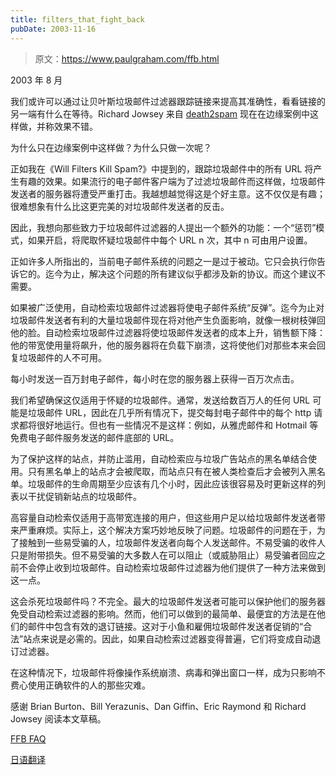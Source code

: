 ```yaml
---
title: filters_that_fight_back
pubDate: 2003-11-16
---
```


> 原文：https://www.paulgraham.com/ffb.html 

            
2003 年 8 月

我们或许可以通过让贝叶斯垃圾邮件过滤器跟踪链接来提高其准确性，看看链接的另一端有什么在等待。Richard Jowsey 来自 [death2spam](http://death2spam.com) 现在在边缘案例中这样做，并称效果不错。

为什么只在边缘案例中这样做？为什么只做一次呢？

正如我在《Will Filters Kill Spam?》中提到的，跟踪垃圾邮件中的所有 URL 将产生有趣的效果。如果流行的电子邮件客户端为了过滤垃圾邮件而这样做，垃圾邮件发送者的服务器将遭受严重打击。我越想越觉得这是个好主意。这不仅仅是有趣；很难想象有什么比这更完美的对垃圾邮件发送者的反击。

因此，我想向那些致力于垃圾邮件过滤器的人提出一个额外的功能：一个“惩罚”模式，如果开启，将爬取怀疑垃圾邮件中每个 URL n 次，其中 n 可由用户设置。

正如许多人所指出的，当前电子邮件系统的问题之一是过于被动。它只会执行你告诉它的。迄今为止，解决这个问题的所有建议似乎都涉及新的协议。而这个建议不需要。

如果被广泛使用，自动检索垃圾邮件过滤器将使电子邮件系统“反弹”。迄今为止对垃圾邮件发送者有利的大量垃圾邮件现在将对他产生负面影响，就像一根树枝弹回他的脸。自动检索垃圾邮件过滤器将使垃圾邮件发送者的成本上升，销售额下降：他的带宽使用量将飙升，他的服务器将在负载下崩溃，这将使他们对那些本来会回复垃圾邮件的人不可用。

每小时发送一百万封电子邮件，每小时在您的服务器上获得一百万次点击。

我们希望确保这仅适用于怀疑的垃圾邮件。通常，发送给数百万人的任何 URL 可能是垃圾邮件 URL，因此在几乎所有情况下，提交每封电子邮件中的每个 http 请求都将很好地运行。但也有一些情况不是这样：例如，从雅虎邮件和 Hotmail 等免费电子邮件服务发送的邮件底部的 URL。

为了保护这样的站点，并防止滥用，自动检索应与垃圾广告站点的黑名单结合使用。只有黑名单上的站点才会被爬取，而站点只有在被人类检查后才会被列入黑名单。垃圾邮件的生命周期至少应该有几个小时，因此应该很容易及时更新这样的列表以干扰促销新站点的垃圾邮件。

高容量自动检索仅适用于高带宽连接的用户，但这些用户足以给垃圾邮件发送者带来严重麻烦。实际上，这个解决方案巧妙地反映了问题。垃圾邮件的问题在于，为了接触到一些易受骗的人，垃圾邮件发送者向每个人发送邮件。不易受骗的收件人只是附带损失。但不易受骗的大多数人在可以阻止（或威胁阻止）易受骗者回应之前不会停止收到垃圾邮件。自动检索垃圾邮件过滤器为他们提供了一种方法来做到这一点。

这会杀死垃圾邮件吗？不完全。最大的垃圾邮件发送者可能可以保护他们的服务器免受自动检索过滤器的影响。然而，他们可以做到的最简单、最便宜的方法是在他们的邮件中包含有效的退订链接。这对于小鱼和雇佣垃圾邮件发送者促销的“合法”站点来说是必需的。因此，如果自动检索过滤器变得普遍，它们将变成自动退订过滤器。

在这种情况下，垃圾邮件将像操作系统崩溃、病毒和弹出窗口一样，成为只影响不费心使用正确软件的人的那些灾难。

感谢 Brian Burton、Bill Yerazunis、Dan Giffin、Eric Raymond 和 Richard Jowsey 阅读本文草稿。

[FFB FAQ](ffbfaq.html)

[日语翻译](http://www.shiro.dreamhost.com/scheme/trans/ffb-j.html)
